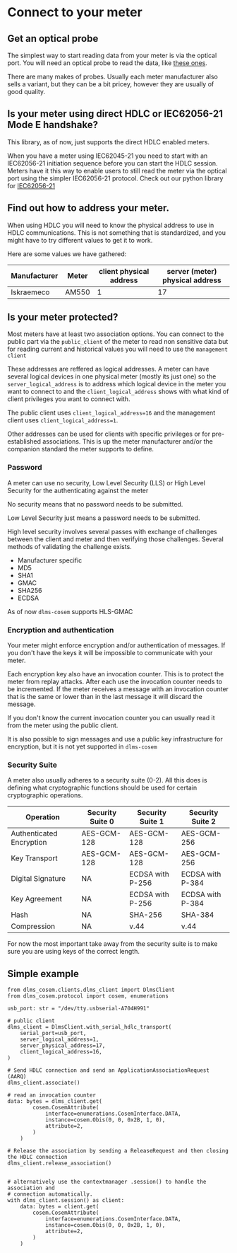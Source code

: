 # Connect to your meter

## Get an optical probe
The simplest way to start reading data from your meter is via the optical port.
You will need an optical probe to read the data, like [these ones](http://www.optical-probe.de/Optical%20probes/product.html).

There are many makes of probes. Usually each meter manufacturer also sells 
a variant, but they can be a bit pricey, however they are usually of good quality.

## Is your meter using direct HDLC or IEC62056-21 Mode E handshake?
This library, as of now, just supports the direct HDLC enabled meters.

When you have a meter using IEC62045-21 you need to start with an IEC62056-21 
initiation sequence before you can start the HDLC session. 
Meters have it this way to enable users to still read the meter via the optical port 
using the simpler IEC62056-21 protocol. Check out our python library for 
[IEC62056-21](https://github.com/pwitab/iec62056-21)


## Find out how to address your meter.
When using HDLC you will need to know the physical address to use in HDLC communications.
This is not something that is standardized, and you might have to try different values 
to get it to work.

Here are some values we have gathered:

**Manufacturer** | **Meter** | **client physical address** | **server (meter) physical address**
--- | --- | --- | ---
Iskraemeco | AM550 | 1 | 17

## Is your meter protected?

Most meters have at least two association options. You can connect to the public part 
via the `public_client` of the meter to read non sensitive data but for reading current and historical values
you will need to use the `management client`

These addresses are reffered as logical addresses. A meter can have several logical 
devices in one physical meter (mostly its just one) so the `server_logical_address` is 
to address which logical device in the meter you want to connect to and the 
`client_logical_address` shows with what kind of client privileges you want to connect 
with. 

The public client uses `client_logical_address=16` and the management client uses
`client_logical_address=1`.

Other addresses can be used for clients with specific privileges or for pre-established
associations.
This is up the meter manufacturer and/or the companion standard the meter 
supports to define.

### Password
A meter can use no security, Low Level Security (LLS) or High Level Security for the 
authenticating against the meter

No security means that no password needs to be submitted.

Low Level Security just means a password needs to be submitted.

High level security involves several passes with exchange of challenges between the 
client and meter and then verifying those challenges. Several methods of validating 
the challenge exists.

* Manufacturer specific
* MD5
* SHA1
* GMAC
* SHA256
* ECDSA

As of now `dlms-cosem` supports HLS-GMAC

### Encryption and authentication

Your meter might enforce encryption and/or authentication of messages. If you don't 
have the keys it will be impossible to communicate with your meter.

Each encryption key also have an invocation counter. This is to protect the meter from 
replay attacks. After each use the invocation counter needs to be incremented. If 
the meter receives a message with an invocation counter that is the same or lower than 
in the last message it will discard the message. 

If you don't know the current invocation counter you can usually read it from the meter 
using the public client.  

It is also possible to sign messages and use a public key infrastructure for 
encryption, but it is not yet supported in `dlms-cosem`

### Security Suite
A meter also usually adheres to a security suite (0-2). All this does is defining what 
cryptographic functions should be used for certain cryptographic operations.

**Operation** | **Security Suite 0** | **Security Suite 1** | **Security Suite 2**
--- | --- | --- | ---
Authenticated Encryption | AES-GCM-128 | AES-GCM-128 | AES-GCM-256 
Key Transport | AES-GCM-128 | AES-GCM-128 | AES-GCM-256 
Digital Signature | NA | ECDSA with P-256 | ECDSA with P-384 
Key Agreement | NA | ECDSA with P-256 | ECDSA with P-384 
Hash | NA | SHA-256 | SHA-384 
Compression | NA | v.44 | v.44 

For now the most important take away from the security suite is to make sure you are 
using keys of the correct length.


## Simple example

```python3
from dlms_cosem.clients.dlms_client import DlmsClient
from dlms_cosem.protocol import cosem, enumerations

usb_port: str = "/dev/tty.usbserial-A704H991"

# public client
dlms_client = DlmsClient.with_serial_hdlc_transport(
    serial_port=usb_port,
    server_logical_address=1,
    server_physical_address=17,
    client_logical_address=16,
)

# Send HDLC connection and send an ApplicationAssociationRequest (AARQ)
dlms_client.associate()

# read an invocation counter
data: bytes = dlms_client.get(
        cosem.CosemAttribute(
            interface=enumerations.CosemInterface.DATA,
            instance=cosem.Obis(0, 0, 0x2B, 1, 0),
            attribute=2,
        )
    )

# Release the association by sending a ReleaseRequest and then closing the HDLC connection
dlms_client.release_association()


# alternatively use the contextmanager .session() to handle the association and 
# connection automatically.
with dlms_client.session() as client:
    data: bytes = client.get(
        cosem.CosemAttribute(
            interface=enumerations.CosemInterface.DATA,
            instance=cosem.Obis(0, 0, 0x2B, 1, 0),
            attribute=2,
        )
    )

```




